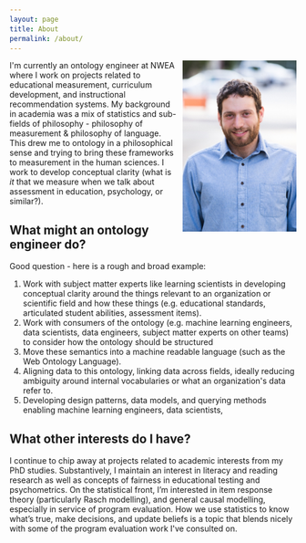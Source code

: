 ```yaml
---
layout: page
title: About
permalink: /about/
---
```


<div style='float: right; padding-left: 10px' >
  <img src='../assets/img/headshot.jpg' width="200" height="300" />
</div>

I'm currently an ontology engineer at NWEA where I work on projects related to educational measurement, curriculum development, and instructional recommendation systems. My background in academia was a mix of statistics and sub-fields of philosophy - philosophy of measurement & philosophy of language. This drew me to ontology in a philosophical sense and trying to bring these frameworks to measurement in the human sciences. I work to develop conceptual clarity (what is *it* that we measure when we talk about assessment in education, psychology, or similar?). 

## What might an ontology engineer do?
Good question - here is a rough and broad example:
1. Work with subject matter experts like learning scientists in developing conceptual clarity around the things relevant to an organization or scientific field and how these things  (e.g. educational standards, articulated student abilities, assessment items).
2. Work with consumers of the ontology (e.g. machine learning engineers, data scientists, data engineers, subject matter experts on other teams) to consider how the ontology should be structured
3. Move these semantics into a machine readable language (such as the Web Ontology Language). 
4. Aligning data to this ontology, linking data across fields, ideally reducing ambiguity around internal vocabularies or what an organization's data refer to.
5. Developing design patterns, data models, and querying methods enabling machine learning engineers, data scientists, 

## What other interests do I have?
I continue to chip away at projects related to academic interests from my PhD studies. Substantively, I maintain an interest in literacy and reading research as well as concepts of fairness in educational testing and psychometrics. On the statistical front, I’m interested in item response theory (particularly Rasch modelling), and general causal modelling, especially in service of program evaluation. How we use statistics to know what’s true, make decisions, and update beliefs is a topic that blends nicely with some of the program evaluation work I've consulted on.